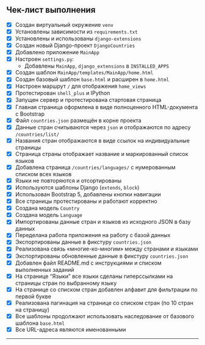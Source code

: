 ##  Чек-лист выполнения

- [x] Создан виртуальный окружение `venv`  
- [x] Установлены зависимости из `requirements.txt`  
- [x] Установлены и использованы `django-extensions`  
- [x] Создан новый Django-проект `DjangoCountries`  
- [x] Добавлено приложение `MainApp`  
- [x] Настроен `settings.py`:  
  - Добавлены `MainApp`, `django_extensions` в `INSTALLED_APPS`  
- [x] Создан шаблон `MainApp/templates/MainApp/home.html`  
- [x] Создан базовый шаблон `base.html` и расширен в `home.html`  
- [x] Настроен маршрут `/` для отображения `home_views`  
- [x] Протестирован `shell_plus` и IPython  
- [x] Запущен сервер и протестирована стартовая страница  
- [x] Главная страница оформлена в виде полноценного HTML-документа с Bootstrap  
- [x] Файл `countries.json` размещён в корне проекта  
- [x] Данные стран считываются через `json` и отображаются по адресу `/countries/list/`  
- [x] Названия стран отображаются в виде ссылок на индивидуальные страницы  
- [x] Страница страны отображает название и маркированный список языков  
- [x] Добавлена страница `/countries/languages/` с нумерованным списком всех языков  
- [x] Языки не повторяются и отсортированы  
- [x] Используются шаблоны Django (`extends`, `block`)  
- [x] Использован Bootstrap 5, добавлены кнопки навигации  
- [x] Все страницы протестированы и работают корректно  
- [x] Создана модель `Country`  
- [x] Создана модель `Language`  
- [x] Импортированы данные стран и языков из исходного JSON в базу данных  
- [x] Переделана работа приложения на работу с базой данных  
- [x] Экспортированы данные в фикстуру `countries.json`  
- [x] Реализована связь «многие-ко-многим» между странами и языками  
- [x] Экспортированы обновленные данные в фикстуру `countries.json`  
- [x] Добавлен файл README.md с инструкциями и списком выполненных заданий  
- [x] На странице “Языки” все языки сделаны гиперссылками на страницы стран по выбранному языку  
- [x] На странице со списком стран добавлен алфавит для фильтрации по первой букве  
- [x] Реализована пагинация на странице со списком стран (по 10 стран на страницу)  
- [x] Все шаблоны продолжают использовать наследование от базового шаблона `base.html`  
- [x] Все URL-адреса являются именованными 
---
